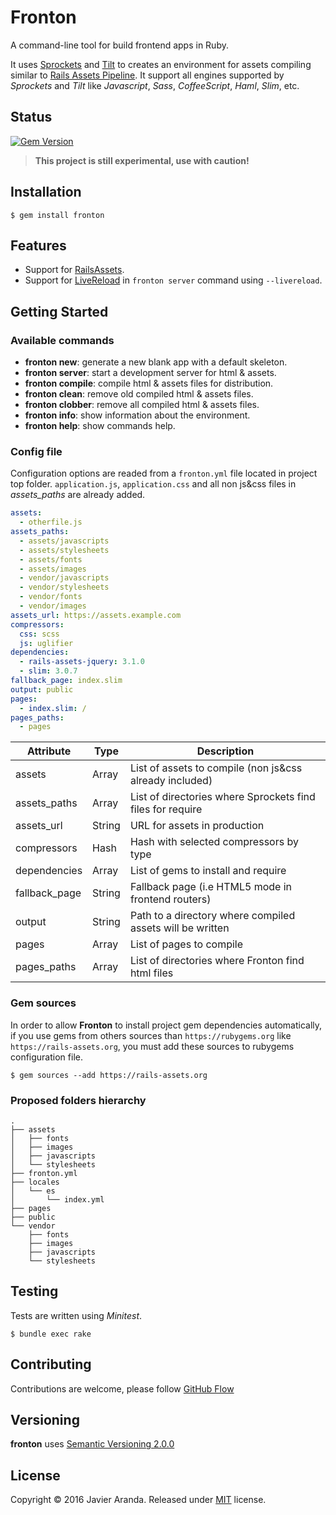 # Fronton

A command-line tool for build frontend apps in Ruby.

It uses [Sprockets](https://github.com/rails/sprockets) and
[Tilt](https://github.com/rtomayko/tilt) to creates an environment for assets
compiling similar to
[Rails Assets Pipeline](http://guides.rubyonrails.org/asset_pipeline.html). It
support all engines supported by *Sprockets* and *Tilt* like *Javascript*,
*Sass*, *CoffeeScript*, *Haml*, *Slim*, etc.


## Status

[![Gem Version](https://badge.fury.io/rb/fronton.svg)](https://badge.fury.io/rb/fronton)

> **This project is still experimental, use with caution!**


## Installation

```
$ gem install fronton
```


## Features

* Support for [RailsAssets](https://rails-assets.org).
* Support for [LiveReload](http://livereload.com) in `fronton server` command using `--livereload`.


## Getting Started

### Available commands

* **fronton new**: generate a new blank app with a default skeleton.
* **fronton server**: start a development server for html & assets.
* **fronton compile**: compile html & assets files for distribution.
* **fronton clean**: remove old compiled html & assets files.
* **fronton clobber**: remove all compiled html & assets files.
* **fronton info**: show information about the environment.
* **fronton help**: show commands help.

### Config file

Configuration options are readed from a `fronton.yml` file located in project
top folder. `application.js`, `application.css` and all non js&css files in
*assets_paths* are already added.

```yaml
assets:
  - otherfile.js
assets_paths:
  - assets/javascripts
  - assets/stylesheets
  - assets/fonts
  - assets/images
  - vendor/javascripts
  - vendor/stylesheets
  - vendor/fonts
  - vendor/images
assets_url: https://assets.example.com
compressors:
  css: scss
  js: uglifier
dependencies:
  - rails-assets-jquery: 3.1.0
  - slim: 3.0.7
fallback_page: index.slim
output: public
pages:
  - index.slim: /
pages_paths:
  - pages
```

| Attribute     | Type   | Description                                                |
| ------------- | ------ | ---------------------------------------------------------- |
| assets        | Array  | List of assets to compile (non js&css already included)    |
| assets_paths  | Array  | List of directories where Sprockets find files for require |
| assets_url    | String | URL for assets in production                               |
| compressors   | Hash   | Hash with selected compressors by type                     |
| dependencies  | Array  | List of gems to install and require                        |
| fallback_page | String | Fallback page (i.e HTML5 mode in frontend routers)         |
| output        | String | Path to a directory where compiled assets will be written  |
| pages         | Array  | List of pages to compile                                   |
| pages_paths   | Array  | List of directories where Fronton find html files          |

### Gem sources

In order to allow **Fronton** to install project gem dependencies automatically,
if you use gems from others sources than `https://rubygems.org` like
`https://rails-assets.org`, you must add these sources to rubygems configuration
file.

```
$ gem sources --add https://rails-assets.org
```

### Proposed folders hierarchy

```
.
├── assets
│   ├── fonts
│   ├── images
│   ├── javascripts
│   └── stylesheets
├── fronton.yml
├── locales
│   └── es
│       └── index.yml
├── pages
├── public
└── vendor
    ├── fonts
    ├── images
    ├── javascripts
    └── stylesheets
```

## Testing

Tests are written using *Minitest*.

```
$ bundle exec rake
```


## Contributing

Contributions are welcome, please follow [GitHub Flow](https://guides.github.com/introduction/flow/index.html)


## Versioning

**fronton** uses [Semantic Versioning 2.0.0](http://semver.org)


## License

Copyright © 2016 Javier Aranda. Released under [MIT](LICENSE.md) license.
